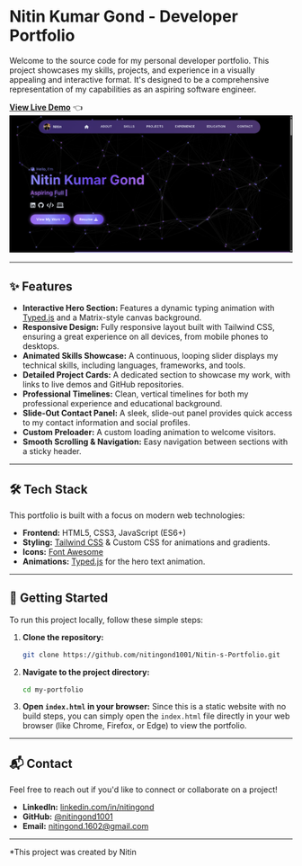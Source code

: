 # Nitin Kumar Gond - Developer Portfolio

Welcome to the source code for my personal developer portfolio. This project showcases my skills, projects, and experience in a visually appealing and interactive format. It's designed to be a comprehensive representation of my capabilities as an aspiring software engineer.

**[View Live Demo](https://github.com/nitingond1001/Nitin-s-Portfolio.git)** 👈
![Portfolio Screenshot](screenshot.png)

---

## ✨ Features

-   **Interactive Hero Section:** Features a dynamic typing animation with [Typed.js](https://github.com/mattboldt/typed.js) and a Matrix-style canvas background.
-   **Responsive Design:** Fully responsive layout built with Tailwind CSS, ensuring a great experience on all devices, from mobile phones to desktops.
-   **Animated Skills Showcase:** A continuous, looping slider displays my technical skills, including languages, frameworks, and tools.
-   **Detailed Project Cards:** A dedicated section to showcase my work, with links to live demos and GitHub repositories.
-   **Professional Timelines:** Clean, vertical timelines for both my professional experience and educational background.
-   **Slide-Out Contact Panel:** A sleek, slide-out panel provides quick access to my contact information and social profiles.
-   **Custom Preloader:** A custom loading animation to welcome visitors.
-   **Smooth Scrolling & Navigation:** Easy navigation between sections with a sticky header.

---

## 🛠️ Tech Stack

This portfolio is built with a focus on modern web technologies:

-   **Frontend:** HTML5, CSS3, JavaScript (ES6+)
-   **Styling:** [Tailwind CSS](https://tailwindcss.com/) & Custom CSS for animations and gradients.
-   **Icons:** [Font Awesome](https://fontawesome.com/)
-   **Animations:** [Typed.js](https://github.com/mattboldt/typed.js) for the hero text animation.

---

## 🚀 Getting Started

To run this project locally, follow these simple steps:

1.  **Clone the repository:**
    ```bash
    git clone https://github.com/nitingond1001/Nitin-s-Portfolio.git
    ```

2.  **Navigate to the project directory:**
    ```bash
    cd my-portfolio
    ```

3.  **Open `index.html` in your browser:**
    Since this is a static website with no build steps, you can simply open the `index.html` file directly in your web browser (like Chrome, Firefox, or Edge) to view the portfolio.

---

## 📬 Contact

Feel free to reach out if you'd like to connect or collaborate on a project!

-   **LinkedIn:** [linkedin.com/in/nitingond](https://linkedin.com/in/nitingond)
-   **GitHub:** [@nitingond1001](https://github.com/nitingond1001)
-   **Email:** nitingond.1602@gmail.com

---

*This project was created by Nitin